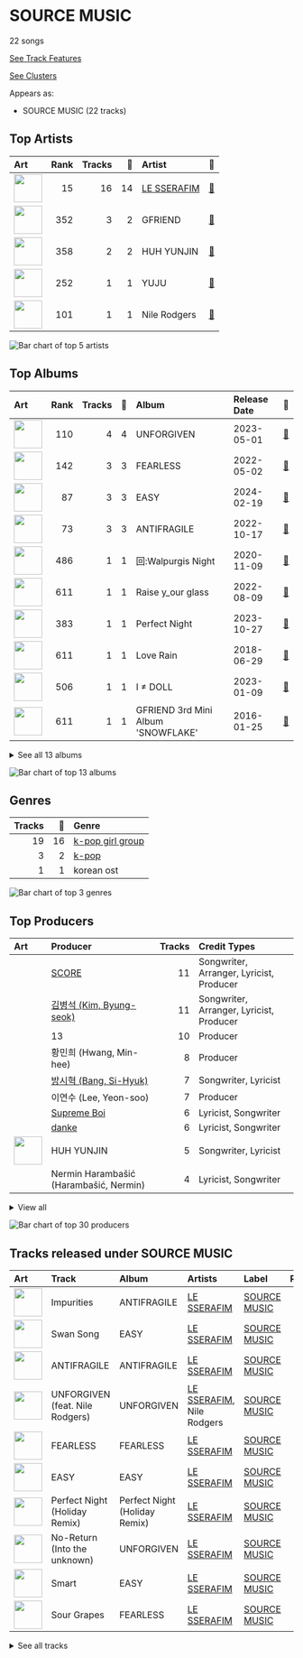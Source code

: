 # SOURCE MUSIC

22 songs

[See Track Features](audio_features.md)

[See Clusters](clusters/overview.md)

Appears as:
- SOURCE MUSIC (22 tracks)

## Top Artists

| Art | Rank | Tracks | 💚 | Artist | 🔗 |
|:---|---:|---:|---:|:---|:---|
| <img src="https://i.scdn.co/image/ab6761610000e5eb73f96bdf146d008680149954" alt="" width="50" /> | 15 | 16 | 14 | [LE SSERAFIM](../../artists/le_sserafim/overview.md) | [🔗](https://open.spotify.com/artist/4SpbR6yFEvexJuaBpgAU5p) |
| <img src="https://i.scdn.co/image/ab6761610000e5ebd0701912e6fccf8427bc7361" alt="" width="50" /> | 352 | 3 | 2 | GFRIEND | [🔗](https://open.spotify.com/artist/0qlWcS66ohOIi0M8JZwPft) |
| <img src="https://i.scdn.co/image/ab6761610000e5ebc3ac1bd308a02d51b44697fa" alt="" width="50" /> | 358 | 2 | 2 | HUH YUNJIN | [🔗](https://open.spotify.com/artist/13yWtUnz63q5VIs5SwoMhy) |
| <img src="https://i.scdn.co/image/ab6761610000e5ebd40fae46480e4202ef69316d" alt="" width="50" /> | 252 | 1 | 1 | YUJU | [🔗](https://open.spotify.com/artist/7Bu0r4MCDX3sbhcFD5IXyx) |
| <img src="https://i.scdn.co/image/6511b1fe261da3b6c6b69ae2aa771cfd307a18ae" alt="" width="50" /> | 101 | 1 | 1 | Nile Rodgers | [🔗](https://open.spotify.com/artist/3yDIp0kaq9EFKe07X1X2rz) |

![Bar chart of top 5 artists](../../images/labels/source_music/artists.png)

## Top Albums

| Art | Rank | Tracks | 💚 | Album | Release Date | 🔗 |
|:---|---:|---:|---:|:---|:---|:---|
| <img src="https://i.scdn.co/image/ab67616d0000b273d71fd77b89d08bc1bda219c7" alt="" width="50" /> | 110 | 4 | 4 | UNFORGIVEN | 2023-05-01 | [🔗](https://open.spotify.com/album/4Oz7K9DRwwGMN49i4NbVDT) |
| <img src="https://i.scdn.co/image/ab67616d0000b2739030184114911536d5f77555" alt="" width="50" /> | 142 | 3 | 3 | FEARLESS | 2022-05-02 | [🔗](https://open.spotify.com/album/4Mc7WwYH41hgUWeKX25Sot) |
| <img src="https://i.scdn.co/image/ab67616d0000b273110f5426b8c149e80804912a" alt="" width="50" /> | 87 | 3 | 3 | EASY | 2024-02-19 | [🔗](https://open.spotify.com/album/1YCj4PZi08G20y2ekGKY0C) |
| <img src="https://i.scdn.co/image/ab67616d0000b273a991995542d50a691b9ae5be" alt="" width="50" /> | 73 | 3 | 3 | ANTIFRAGILE | 2022-10-17 | [🔗](https://open.spotify.com/album/3u0ggfmK0vjuHMNdUbtaa9) |
| <img src="https://i.scdn.co/image/ab67616d0000b273a1c07b020417770f3385448f" alt="" width="50" /> | 486 | 1 | 1 | 回:Walpurgis Night | 2020-11-09 | [🔗](https://open.spotify.com/album/6keRNtq7CnhNrD2EIKOA6h) |
| <img src="https://i.scdn.co/image/ab67616d0000b2734c5280bb94cdc3aa732da6c9" alt="" width="50" /> | 611 | 1 | 1 | Raise y_our glass | 2022-08-09 | [🔗](https://open.spotify.com/album/5Ty5fWBzQypVhiboHneO3y) |
| <img src="https://i.scdn.co/image/ab67616d0000b2735e352f6eccf8cb96d0b247cc" alt="" width="50" /> | 383 | 1 | 1 | Perfect Night | 2023-10-27 | [🔗](https://open.spotify.com/album/6Msc3BwzKZ5f5FXmKuUSu6) |
| <img src="https://i.scdn.co/image/ab67616d0000b273f8155fafa8e6f4d332f2e907" alt="" width="50" /> | 611 | 1 | 1 | Love Rain | 2018-06-29 | [🔗](https://open.spotify.com/album/40fAbWLsPvL0nUuiDCwxHu) |
| <img src="https://i.scdn.co/image/ab67616d0000b27386b1ba55bf754a73f6ecf729" alt="" width="50" /> | 506 | 1 | 1 | I ≠ DOLL | 2023-01-09 | [🔗](https://open.spotify.com/album/4i7Qx3fYBVlXJ7OOvqPXlT) |
| <img src="https://i.scdn.co/image/ab67616d0000b273fc5b3a4f6c07140daa455a61" alt="" width="50" /> | 611 | 1 | 1 | GFRIEND 3rd Mini Album 'SNOWFLAKE' | 2016-01-25 | [🔗](https://open.spotify.com/album/0COnSwFb5qOhABUyWNw6Kp) |


<details>
<summary>See all 13 albums</summary>

| Art | Rank | Tracks | 💚 | Album | Release Date | 🔗 |
|:---|---:|---:|---:|:---|:---|:---|
| <img src="https://i.scdn.co/image/ab67616d0000b273f456ca5659f2d0169061b310" alt="" width="50" /> | 255 | 1 | 0 | Perfect Night (Holiday Remix) | 2023-11-23 | [🔗](https://open.spotify.com/album/0YaaIvxu7OH0OxUSnM9WFH) |
| <img src="https://i.scdn.co/image/ab67616d0000b27393f063bd7b14993d5ffb9287" alt="" width="50" /> | 611 | 1 | 0 | GFRIEND The 1st Album 'LOL' | 2016-07-11 | [🔗](https://open.spotify.com/album/0PlSM2Hml1cFANnzYu6RCg) |
| <img src="https://i.scdn.co/image/ab67616d0000b2736d58843621783cd5abff29ab" alt="" width="50" /> | 611 | 1 | 0 | Eve, Psyche & the Bluebeard’s wife (English Ver.) | 2023-07-06 | [🔗](https://open.spotify.com/album/1FoKSB8Kc39zc9exXYtNu8) |

</details>


![Bar chart of top 13 albums](../../images/labels/source_music/albums.png)

## Genres

| Tracks | 💚 | Genre |
|---:|---:|:---|
| 19 | 16 | [k-pop girl group](../../genres/k-pop_girl_group/overview.md) |
| 3 | 2 | [k-pop](../../genres/k-pop/overview.md) |
| 1 | 1 | korean ost |

![Bar chart of top 3 genres](../../images/labels/source_music/genres.png)

## Top Producers

| Art | Producer | Tracks | Credit Types |
|:---|:---|---:|:---|
| | [SCORE](../../producers/score/overview.md) | 11 | Songwriter, Arranger, Lyricist, Producer |
| | [김병석 (Kim, Byung-seok)](../../producers/김병석_(kim,_byung-seok)/overview.md) | 11 | Songwriter, Arranger, Lyricist, Producer |
| | 13 | 10 | Producer |
| | 황민희 (Hwang, Min-hee) | 8 | Producer |
| | [방시혁 (Bang, Si-Hyuk)](../../producers/방시혁_(bang,_si-hyuk)/overview.md) | 7 | Songwriter, Lyricist |
| | 이연수 (Lee, Yeon-soo) | 7 | Producer |
| | [Supreme Boi](../../producers/supreme_boi/overview.md) | 6 | Lyricist, Songwriter |
| | [danke](../../producers/danke/overview.md) | 6 | Lyricist, Songwriter |
| <img src="https://i.scdn.co/image/ab6761610000e5ebc3ac1bd308a02d51b44697fa" alt="" width="50" /> | HUH YUNJIN | 5 | Songwriter, Lyricist |
| | Nermin Harambašić (Harambašić, Nermin) | 4 | Lyricist, Songwriter |


<details>
<summary>View all</summary>

| Art | Producer | Tracks | Credit Types |
|:---|:---|---:|:---|
| | Kyler Niko | 4 | Lyricist, Songwriter |
| | 김준혁 (Kim Joonhyuk) | 4 | Producer |
| | Chris Galland | 3 | Producer |
| | Young Chance | 3 | Lyricist, Songwriter |
| | 김인형 (Kim, In Hyung) | 3 | Lyricist, Songwriter |
| | Paulina Cerrilla | 3 | Lyricist, Songwriter |
| | [Manny Marroquin](../../producers/manny_marroquin/overview.md) | 3 | Producer |
| | Ronnie Icon | 3 | Lyricist, Songwriter |
| | Jonna Hall | 2 | Lyricist, Songwriter |
| | Daniel "Obi" Klein | 2 | Lyricist, Songwriter |
| | 박상유 (Park, Sang-yu) | 2 | Lyricist, Songwriter |
| | Josefin Glenmark | 2 | Lyricist, Songwriter |
| | Nikolay Mohr | 2 | Lyricist, Songwriter |
| | Arineh Karimi | 2 | Lyricist, Songwriter |
| | 전부연 (Jeon, Bu-yeon) | 2 | Producer |
| | 김영현 (Kim, Young-hyun) | 2 | Producer |
| | Pontus Petersson | 2 | Lyricist, Songwriter |
| | BLVSH | 2 | Lyricist, Songwriter |
| | JARO | 2 | Lyricist, Songwriter |
| | Anne Judith Wik | 2 | Lyricist, Songwriter |
| | Sunshine | 2 | Lyricist, Songwriter |
| | [Tony Maserati](../../producers/tony_maserati/overview.md) | 2 | Producer |
| | 우민정 (Umin, Je-ong) | 2 | Producer |
| | 이형석 (Lee, Hyung-seok) | 2 | Lyricist, Songwriter |
| | Charli Taft | 2 | Lyricist, Songwriter |
| | Shorelle | 2 | Lyricist, Songwriter |
| | BENJMN | 2 | Lyricist, Songwriter |
| | [Josh Gudwin](../../producers/josh_gudwin/overview.md) | 1 | Producer |
| | Cazzi Opeia | 1 | Lyricist, Songwriter |
| | James Reynolds | 1 | Producer |
| | Ninos Hanna | 1 | Songwriter |
| | Kayofkaj | 1 | Lyricist, Songwriter |
| | Adam Hawkins | 1 | Producer |
| | Marcus Andersson | 1 | Songwriter |
| | Anders Gukko | 1 | Lyricist, Songwriter |
| | 김채원 (Kim, Chae-won) | 1 | Lyricist, Songwriter |
| | Max Thulin | 1 | Lyricist, Songwriter |
| | emmy kasai. | 1 | Lyricist, Songwriter |
| | Lady V | 1 | Lyricist, Songwriter |
| | 양가영 (Yang, Gayoung) | 1 | Lyricist, Songwriter |
| | Maggie Szabo | 1 | Lyricist, Songwriter |
| | Caroline Gerd Gustavsson | 1 | Lyricist, Songwriter |
| | Yang Ga | 1 | Producer |
| | Maia Wright | 1 | Lyricist, Songwriter |
| | Jorge Luis Perez, Jr. | 1 | Songwriter |
| | Lauren Elizabeth Baker | 1 | Songwriter |
| | 김현수 (Kim, Hyun-soo) | 1 | Producer |
| | Nathalie Blue | 1 | Lyricist, Songwriter |
| | Shintaro Yasuda | 1 | Lyricist, Songwriter |
| | Believve | 1 | Lyricist, Songwriter |
| | Hayes Kramer | 1 | Lyricist, Songwriter |
| | [조윤경 (Jo, Yoon Kyung)](../../producers/조윤경_(jo,_yoon_kyung)/overview.md) | 1 | Lyricist, Songwriter |
| | Isabella Lovestory | 1 | Lyricist, Songwriter |
| | Niklas Jarelius Persson | 1 | Songwriter |
| | Makaila J Garcia | 1 | Lyricist, Songwriter |
| | Lauren Aquilina | 1 | Songwriter |
| | Amanda Ibanez | 1 | Songwriter |
| | Belle | 1 | Lyricist, Songwriter |
| | [John Hanes](../../producers/john_hanes/overview.md) | 1 | Producer |
| | Gusten Dahlqvist | 1 | Lyricist, Songwriter |
| | Bob Horn | 1 | Producer |
| | Zikai | 1 | Songwriter |
| | 김채아 (Kim, Chae-ah) | 1 | Lyricist, Songwriter |
| | poutyface | 1 | Lyricist, Songwriter |
| | Duane Benjamin | 1 | Arranger |
| | Glenda Proby | 1 | Lyricist, Songwriter |
| <img src="https://i.scdn.co/image/ab6761610000e5eb2e55922ed7b80e66863f3345" alt="" width="50" /> | ABIR | 1 | Lyricist, Songwriter |
| <img src="https://i.scdn.co/image/ab6761610000e5eb7e6939fdde0369bbdea3539d" alt="" width="50" /> | Destiny Rogers | 1 | Lyricist, Songwriter |
| | Kris Jana | 1 | Lyricist, Songwriter |
| | Feli Ferraro | 1 | Lyricist, Songwriter |
| | Julia Bognar Finnseter | 1 | Lyricist, Songwriter |

</details>


![Bar chart of top 30 producers](../../images/labels/source_music/producers.png)
## Tracks released under SOURCE MUSIC

| Art | Track | Album | Artists | Label | Rank | 💚 | 🔗 |
|:---|:---|:---|:---|:---|---:|:---|:---|
| <img src="https://i.scdn.co/image/ab67616d0000b273a991995542d50a691b9ae5be" alt="" width="50" /> | Impurities | ANTIFRAGILE | [LE SSERAFIM](../../artists/le_sserafim/overview.md) | [SOURCE MUSIC](.) | 98 | 💚 | [🔗](https://open.spotify.com/track/7F0MuIk5glqtowCUjbn9es) |
| <img src="https://i.scdn.co/image/ab67616d0000b273110f5426b8c149e80804912a" alt="" width="50" /> | Swan Song | EASY | [LE SSERAFIM](../../artists/le_sserafim/overview.md) | [SOURCE MUSIC](.) | 107 | 💚 | [🔗](https://open.spotify.com/track/2GquhrcHbl2zOnF5javAFp) |
| <img src="https://i.scdn.co/image/ab67616d0000b273a991995542d50a691b9ae5be" alt="" width="50" /> | ANTIFRAGILE | ANTIFRAGILE | [LE SSERAFIM](../../artists/le_sserafim/overview.md) | [SOURCE MUSIC](.) | 140 | 💚 | [🔗](https://open.spotify.com/track/4fsQ0K37TOXa3hEQfjEic1) |
| <img src="https://i.scdn.co/image/ab67616d0000b273d71fd77b89d08bc1bda219c7" alt="" width="50" /> | UNFORGIVEN (feat. Nile Rodgers) | UNFORGIVEN | [LE SSERAFIM](../../artists/le_sserafim/overview.md), Nile Rodgers | [SOURCE MUSIC](.) | 141 | 💚 | [🔗](https://open.spotify.com/track/51vRumtqbkNW9wrKfESwfu) |
| <img src="https://i.scdn.co/image/ab67616d0000b2739030184114911536d5f77555" alt="" width="50" /> | FEARLESS | FEARLESS | [LE SSERAFIM](../../artists/le_sserafim/overview.md) | [SOURCE MUSIC](.) | 192 | 💚 | [🔗](https://open.spotify.com/track/296nXCOv97WJNRWzIBQnoj) |
| <img src="https://i.scdn.co/image/ab67616d0000b273110f5426b8c149e80804912a" alt="" width="50" /> | EASY | EASY | [LE SSERAFIM](../../artists/le_sserafim/overview.md) | [SOURCE MUSIC](.) | 279 | 💚 | [🔗](https://open.spotify.com/track/2O4Bb2WCkjlTPO827OnBMI) |
| <img src="https://i.scdn.co/image/ab67616d0000b273f456ca5659f2d0169061b310" alt="" width="50" /> | Perfect Night (Holiday Remix) | Perfect Night (Holiday Remix) | [LE SSERAFIM](../../artists/le_sserafim/overview.md) | [SOURCE MUSIC](.) | 352 | | [🔗](https://open.spotify.com/track/40CJrEAyXS8qe0BBFbYbJO) |
| <img src="https://i.scdn.co/image/ab67616d0000b273d71fd77b89d08bc1bda219c7" alt="" width="50" /> | No-Return (Into the unknown) | UNFORGIVEN | [LE SSERAFIM](../../artists/le_sserafim/overview.md) | [SOURCE MUSIC](.) | 388 | 💚 | [🔗](https://open.spotify.com/track/6DSGb5CmwHX4pvclq8HUU1) |
| <img src="https://i.scdn.co/image/ab67616d0000b273110f5426b8c149e80804912a" alt="" width="50" /> | Smart | EASY | [LE SSERAFIM](../../artists/le_sserafim/overview.md) | [SOURCE MUSIC](.) | 526 | 💚 | [🔗](https://open.spotify.com/track/4lR8sYGMGZPvthF2yUfo7T) |
| <img src="https://i.scdn.co/image/ab67616d0000b2739030184114911536d5f77555" alt="" width="50" /> | Sour Grapes | FEARLESS | [LE SSERAFIM](../../artists/le_sserafim/overview.md) | [SOURCE MUSIC](.) | 545 | 💚 | [🔗](https://open.spotify.com/track/6wBpO4Xc4YgShnENGSFA1M) |


<details>
<summary>See all tracks</summary>

| Art | Track | Album | Artists | Label | Rank | 💚 | 🔗 |
|:---|:---|:---|:---|:---|---:|:---|:---|
| <img src="https://i.scdn.co/image/ab67616d0000b273d71fd77b89d08bc1bda219c7" alt="" width="50" /> | Fire in the belly | UNFORGIVEN | [LE SSERAFIM](../../artists/le_sserafim/overview.md) | [SOURCE MUSIC](.) | 556 | 💚 | [🔗](https://open.spotify.com/track/05RlBHEZg1RmL9DnPgv9Qq) |
| <img src="https://i.scdn.co/image/ab67616d0000b2735e352f6eccf8cb96d0b247cc" alt="" width="50" /> | Perfect Night | Perfect Night | [LE SSERAFIM](../../artists/le_sserafim/overview.md) | [SOURCE MUSIC](.) | 567 | 💚 | [🔗](https://open.spotify.com/track/74X2u8JMVooG2QbjRxXwR8) |
| <img src="https://i.scdn.co/image/ab67616d0000b273a991995542d50a691b9ae5be" alt="" width="50" /> | No Celestial | ANTIFRAGILE | [LE SSERAFIM](../../artists/le_sserafim/overview.md) | [SOURCE MUSIC](.) | 578 | 💚 | [🔗](https://open.spotify.com/track/21ApmVGIzIAIDSBdHu6SVt) |
| <img src="https://i.scdn.co/image/ab67616d0000b273a1c07b020417770f3385448f" alt="" width="50" /> | MAGO | 回:Walpurgis Night | GFRIEND | [SOURCE MUSIC](.) | 730 | 💚 | [🔗](https://open.spotify.com/track/46WaBBaEHzgbN88Ew0nh50) |
| <img src="https://i.scdn.co/image/ab67616d0000b27386b1ba55bf754a73f6ecf729" alt="" width="50" /> | I ≠ DOLL | I ≠ DOLL | HUH YUNJIN | [SOURCE MUSIC](.) | 759 | 💚 | [🔗](https://open.spotify.com/track/1d6xaY4JvvqTWfgCeJAtWa) |
| <img src="https://i.scdn.co/image/ab67616d0000b273fc5b3a4f6c07140daa455a61" alt="" width="50" /> | Rough | GFRIEND 3rd Mini Album 'SNOWFLAKE' | GFRIEND | [SOURCE MUSIC](.) | 920 | 💚 | [🔗](https://open.spotify.com/track/3CVeGXpoPKJQ9JuhPp3mpL) |
| <img src="https://i.scdn.co/image/ab67616d0000b27393f063bd7b14993d5ffb9287" alt="" width="50" /> | NAVILLERA | GFRIEND The 1st Album 'LOL' | GFRIEND | [SOURCE MUSIC](.) | 920 | | [🔗](https://open.spotify.com/track/2Oi0IO8K4BEbhPUdWcjNmv) |
| <img src="https://i.scdn.co/image/ab67616d0000b273f8155fafa8e6f4d332f2e907" alt="" width="50" /> | Love Rain (Feat. SURAN) | Love Rain | YUJU | [SOURCE MUSIC](.) | 920 | 💚 | [🔗](https://open.spotify.com/track/4T5fM8eGg5Pj6PLtIGLeU5) |
| <img src="https://i.scdn.co/image/ab67616d0000b2739030184114911536d5f77555" alt="" width="50" /> | Blue Flame | FEARLESS | [LE SSERAFIM](../../artists/le_sserafim/overview.md) | [SOURCE MUSIC](.) | 920 | 💚 | [🔗](https://open.spotify.com/track/37YoRLUu1qId0ewavgvnkG) |
| <img src="https://i.scdn.co/image/ab67616d0000b2734c5280bb94cdc3aa732da6c9" alt="" width="50" /> | Raise y_our glass | Raise y_our glass | HUH YUNJIN | [SOURCE MUSIC](.) | 920 | 💚 | [🔗](https://open.spotify.com/track/7j1vFohEm1lbsctYY9gyGd) |
| <img src="https://i.scdn.co/image/ab67616d0000b273d71fd77b89d08bc1bda219c7" alt="" width="50" /> | Eve, Psyche & The Bluebeard’s wife | UNFORGIVEN | [LE SSERAFIM](../../artists/le_sserafim/overview.md) | [SOURCE MUSIC](.) | 920 | 💚 | [🔗](https://open.spotify.com/track/4QhnNyKDsAkXPwHkSnuc89) |
| <img src="https://i.scdn.co/image/ab67616d0000b2736d58843621783cd5abff29ab" alt="" width="50" /> | Eve, Psyche & the Bluebeard’s wife (English Ver.) | Eve, Psyche & the Bluebeard’s wife (English Ver.) | [LE SSERAFIM](../../artists/le_sserafim/overview.md) | [SOURCE MUSIC](.) | 920 | | [🔗](https://open.spotify.com/track/1xaLyNaaZC3i5tmaDAWP76) |

</details>

